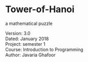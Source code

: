 # Tower-of-Hanoi
a mathematical puzzle

Version: 3.0  
Dated: January 2018  
Project: semester 1  
Course: Introduction to Programming  
Author: Javaria Ghafoor
